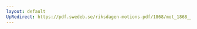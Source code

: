```yaml
---
layout: default
UpRedirect: https://pdf.swedeb.se/riksdagen-motions-pdf/1868/mot_1868__ak__00188.pdf
---
```

